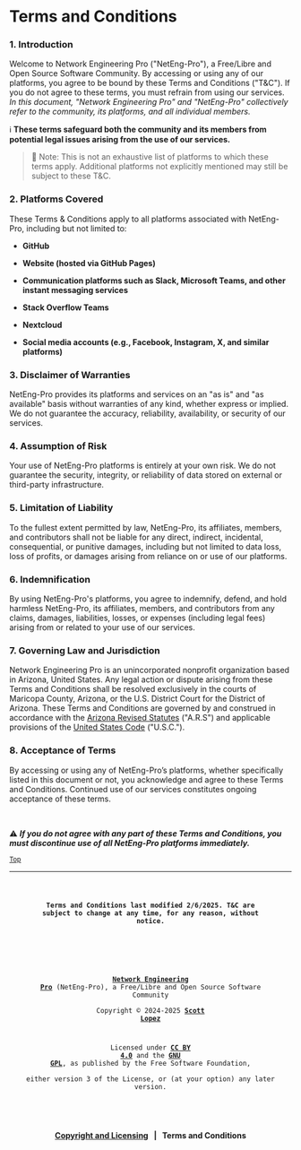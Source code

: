 <!-- SPDX-License-Identifier: CC-BY-4.0 OR GPL-3.0-or-later -->
<!-- This file is part of Network Engineering Pro -->

<!--
Network Engineering Pro (NetEng-Pro), a Free/Libre and Open Source Community
Copyright © 2024-2025 Scott Lopez

---

I. Creative Commons Attribution 4.0 International

Network Engineering Pro (the "Licensed Material") is licensed under Creative Commons Attribution 4.0 International ("CC BY 4.0").
To view a copy of this license, visit https://creativecommons.org/licenses/by/4.0/.

Per the terms of the License, you are free to distribute, remix, adapt, and build upon the Licensed Material for any purpose, even commercially.
You must give appropriate credit, provide a link to the License, and indicate if changes were made.

The Licensor offers the Licensed Material as-is and as-available, and makes no representations or warranties of any kind concerning the Licensed Material, whether express, implied, statutory, or other. This includes, without limitation, warranties of title, merchantability, fitness for a particular purpose, non-infringement, absence of latent or other defects, accuracy, or the presence or absence of errors, whether or not known or discoverable.

Permissions beyond the scope of this License—or instead of those permitted by this License—may be available as further defined within this document.

  SPDX Reference: https://spdx.org/licenses/CC-BY-4.0.html
  Canonical URL: https://creativecommons.org/licenses/by/4.0/

---

II. GNU General Public License

Network Engineering Pro is free software: you can redistribute it and/or modify it under the terms of the GNU General Public License ("GNU GPL") as published by the Free Software Foundation, either version 3 of the License, or (at your option) any later version.

This material is distributed in the hope that it will be useful, but WITHOUT ANY WARRANTY; without even the implied warranty of MERCHANTABILITY or
FITNESS FOR A PARTICULAR PURPOSE.

See the GNU General Public License for more details.

  SPDX Reference: https://spdx.org/licenses/GPL-3.0-or-later.html
  Canonical URL: https://www.gnu.org/licenses/gpl-3.0.html

---

Author: Scott Lopez
Email: <contact@neteng.pro>
Web: <https://bio.neteng.pro>
-->

# <a id="top">Terms and Conditions</a>

### 1. Introduction

Welcome to Network Engineering Pro ("NetEng-Pro"), a Free/Libre and Open Source
Software Community. By accessing or using any of our platforms, you agree to be
bound by these Terms and Conditions ("T&C"). If you do not agree to these terms,
you must refrain from using our services. _In this document, "Network
Engineering Pro" and "NetEng-Pro" collectively refer to the community, its
platforms, and all individual members._

ℹ️ **These terms safeguard both the community and its members from potential
legal issues arising from the use of our services.**

> 📌 Note: This is not an exhaustive list of platforms to which these terms
> apply. Additional platforms not explicitly mentioned may still be subject to
> these T&C.

### 2. Platforms Covered

These Terms & Conditions apply to all platforms associated with NetEng-Pro,
including but not limited to:

- **GitHub**

- **Website (hosted via GitHub Pages)**

- **Communication platforms such as Slack, Microsoft Teams, and other instant
  messaging services**

- **Stack Overflow Teams**

- **Nextcloud**

- **Social media accounts (e.g., Facebook, Instagram, X, and similar
  platforms)**

### 3. Disclaimer of Warranties

NetEng-Pro provides its platforms and services on an "as is" and "as available"
basis without warranties of any kind, whether express or implied. We do not
guarantee the accuracy, reliability, availability, or security of our services.

### 4. Assumption of Risk

Your use of NetEng-Pro platforms is entirely at your own risk. We do not
guarantee the security, integrity, or reliability of data stored on external or
third-party infrastructure.

### 5. Limitation of Liability

To the fullest extent permitted by law, NetEng-Pro, its affiliates, members, and
contributors shall not be liable for any direct, indirect, incidental,
consequential, or punitive damages, including but not limited to data loss, loss
of profits, or damages arising from reliance on or use of our platforms.

### 6. Indemnification

By using NetEng-Pro's platforms, you agree to indemnify, defend, and hold
harmless NetEng-Pro, its affiliates, members, and contributors from any claims,
damages, liabilities, losses, or expenses (including legal fees) arising from or
related to your use of our services.

### 7. Governing Law and Jurisdiction

Network Engineering Pro is an unincorporated nonprofit organization based in
Arizona, United States. Any legal action or dispute arising from these Terms and
Conditions shall be resolved exclusively in the courts of Maricopa County,
Arizona, or the U.S. District Court for the District of Arizona. These Terms and
Conditions are governed by and construed in accordance with the
[Arizona Revised Statutes](https://www.azleg.gov/arstitle/) ("A.R.S") and
applicable provisions of the [United States Code](https://uscode.house.gov/)
("U.S.C.").

### 8. Acceptance of Terms

By accessing or using any of NetEng-Pro’s platforms, whether specifically listed
in this document or not, you acknowledge and agree to these Terms and
Conditions. Continued use of our services constitutes ongoing acceptance of
these terms.

&nbsp;

⚠️ **_If you do not agree with any part of these Terms and Conditions, you must
discontinue use of all NetEng-Pro platforms immediately._**

<sub>[Top](#top)</sub>

---

<code style="height: 50vh; width: 100%; background: transparent; border: none; border-radius: 0; resize: none; outline: none; text-align: center;">

**Terms and Conditions last modified 2/6/2025. T&C are subject to change at any time, for any reason, without notice.**

&nbsp;

**[Network Engineering Pro](https://neteng.pro/)** (NetEng-Pro), a Free/Libre
and Open Source Software Community  
Copyright &copy; 2024-2025 **[Scott Lopez](https://bio.neteng.pro)**

Licensed under **[CC BY 4.0](https://creativecommons.org/licenses/by/4.0/)** and
the **[GNU GPL](https://spdx.org/licenses/GPL-3.0-or-later.html)**, as published
by the Free Software Foundation,  
either version 3 of the License, or (at your option) any later version.

</code>

&nbsp;

<span style="text-align: center; font-size: 14px; font-weight: bold;">

[Copyright and Licensing](https://github.com/NetEng-Pro/neteng-pro.github.io/blob/master/legal/LICENSE.md)
&nbsp; | &nbsp; Terms and Conditions

</span>
